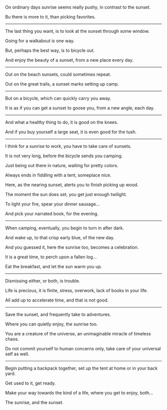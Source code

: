 On ordinary days sunrise seems really pushy,
in contrast to the sunset.

Bu there is more to it,
than picking favorites.

---

The last thing you want,
is to look at the sunset through some window.

Going for a walkabout
is one way.

But, perhaps the best way,
is to bicycle out.

And enjoy the beauty of a sunset,
from a new place every day.

---

Out on the beach sunsets,
could sometimes repeat.

Out on the great trails,
a sunset marks setting up camp.

---

But on a bicycle,
which can quickly carry you away.

It is as if you can get a sunset to goose you,
from a new angle, each day.

---

And what a healthy thing to do,
it is good on the knees.

And if you buy yourself a large seat,
it is even good for the tush.

---

I think for a sunrise to work,
you have to take care of sunsets.

It is not very long,
before the bicycle sends you camping.

Just being out there in nature,
waiting for pretty colors.

Always ends in fiddling with a tent,
someplace nice.

Here, as the nearing sunset,
alerts you to finish picking up wood.

The moment the sun does set,
you get just enough twilight.

To light your fire,
spear your dinner sausage...

And pick your narrated book,
for the evening.

---

When camping, eventually,
you begin to turn in after dark.

And wake up, to that  crisp early blue,
of the new day.

And you guessed it,
here the sunrise too, becomes a celebration.

It is a great time,
to perch upon a fallen log…

Eat the breakfast,
and let the sun warm you up.

---

Dismissing either, or both,
is trouble.

Life is precious, it is finite,
stress, overwork, lack of books in your life.

All add up to accelerate time,
and that is not good.

---

Save the sunset,
and frequently take to adventures.

Where you can quietly enjoy,
the sunrise too.

You are a creature of the universe,
an unimaginable miracle of timeless chaos.

Do not commit yourself to human concerns only,
take care of your universal self as well.

---

Begin putting a backpack together,
set up the tent at home or in your back yard.

Get used to it,
get ready.

Make your way towards the kind of a life,
where you get to enjoy, both…

The sunrise,
and the sunset.
